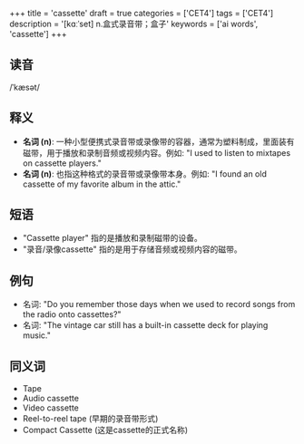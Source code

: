 +++
title = 'cassette'
draft = true
categories = ['CET4']
tags = ['CET4']
description = '[kɑːˈset] n.盒式录音带；盒子'
keywords = ['ai words', 'cassette']
+++

## 读音
/ˈkæsət/

## 释义
- **名词 (n)**: 一种小型便携式录音带或录像带的容器，通常为塑料制成，里面装有磁带，用于播放和录制音频或视频内容。例如: "I used to listen to mixtapes on cassette players."
- **名词 (n)**: 也指这种格式的录音带或录像带本身。例如: "I found an old cassette of my favorite album in the attic."

## 短语
- "Cassette player" 指的是播放和录制磁带的设备。
- "录音/录像cassette" 指的是用于存储音频或视频内容的磁带。

## 例句
- 名词: "Do you remember those days when we used to record songs from the radio onto cassettes?"
- 名词: "The vintage car still has a built-in cassette deck for playing music."

## 同义词
- Tape
- Audio cassette
- Video cassette
- Reel-to-reel tape (早期的录音带形式)
- Compact Cassette (这是cassette的正式名称)
